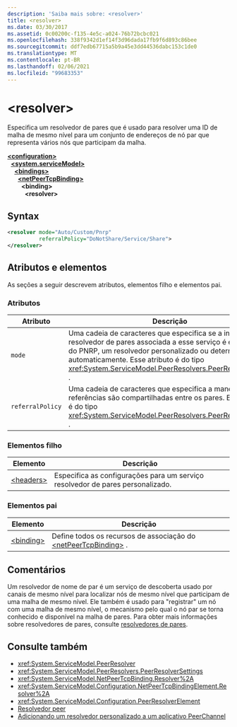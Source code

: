 ```yaml
---
description: 'Saiba mais sobre: <resolver>'
title: <resolver>
ms.date: 03/30/2017
ms.assetid: 0c00200c-f135-4e5c-a024-76b72bcbc021
ms.openlocfilehash: 338f9342d1ef14f3d96dada17fb9f6d893c86bee
ms.sourcegitcommit: ddf7edb67715a5b9a45e3dd44536dabc153c1de0
ms.translationtype: MT
ms.contentlocale: pt-BR
ms.lasthandoff: 02/06/2021
ms.locfileid: "99683353"
---
```

# \<resolver>

Especifica um resolvedor de pares que é usado para resolver uma ID de malha de mesmo nível para um conjunto de endereços de nó par que representa vários nós que participam da malha.  
  
[**\<configuration>**](../configuration-element.md)\
&nbsp;&nbsp;[**\<system.serviceModel>**](system-servicemodel.md)\
&nbsp;&nbsp;&nbsp;&nbsp;[**\<bindings>**](bindings.md)\
&nbsp;&nbsp;&nbsp;&nbsp;&nbsp;&nbsp;[**\<netPeerTcpBinding>**](netpeertcpbinding.md)\
&nbsp;&nbsp;&nbsp;&nbsp;&nbsp;&nbsp;&nbsp;&nbsp;**\<binding>**\
&nbsp;&nbsp;&nbsp;&nbsp;&nbsp;&nbsp;&nbsp;&nbsp;&nbsp;&nbsp;**\<resolver>**  
  
## <a name="syntax"></a>Syntax  
  
```xml  
<resolver mode="Auto/Custom/Pnrp"
          referralPolicy="DoNotShare/Service/Share">
</resolver>
```  
  
## <a name="attributes-and-elements"></a>Atributos e elementos  

 As seções a seguir descrevem atributos, elementos filho e elementos pai.  
  
### <a name="attributes"></a>Atributos  
  
|Atributo|Descrição|  
|---------------|-----------------|  
|`mode`|Uma cadeia de caracteres que especifica se a instância do resolvedor de pares associada a esse serviço é específica do PNRP, um resolvedor personalizado ou determinado automaticamente. Esse atributo é do tipo <xref:System.ServiceModel.PeerResolvers.PeerResolverMode> .|  
|`referralPolicy`|Uma cadeia de caracteres que especifica a maneira como as referências são compartilhadas entre os pares. Esse atributo é do tipo <xref:System.ServiceModel.PeerResolvers.PeerReferralPolicy> .|  
  
### <a name="child-elements"></a>Elementos filho  
  
|Elemento|Descrição|  
|-------------|-----------------|  
|[\<headers>](headers.md)|Especifica as configurações para um serviço resolvedor de pares personalizado.|  
  
### <a name="parent-elements"></a>Elementos pai  
  
|Elemento|Descrição|  
|-------------|-----------------|  
|[\<binding>](bindings.md)|Define todos os recursos de associação do [\<netPeerTcpBinding>](netpeertcpbinding.md) .|  
  
## <a name="remarks"></a>Comentários  

 Um resolvedor de nome de par é um serviço de descoberta usado por canais de mesmo nível para localizar nós de mesmo nível que participam de uma malha de mesmo nível. Ele também é usado para "registrar" um nó com uma malha de mesmo nível, o mecanismo pelo qual o nó par se torna conhecido e disponível na malha de pares. Para obter mais informações sobre resolvedores de pares, consulte [resolvedores de pares](../../../wcf/feature-details/peer-resolvers.md).  
  
## <a name="see-also"></a>Consulte também

- <xref:System.ServiceModel.PeerResolver>
- <xref:System.ServiceModel.PeerResolvers.PeerResolverSettings>
- <xref:System.ServiceModel.NetPeerTcpBinding.Resolver%2A>
- <xref:System.ServiceModel.Configuration.NetPeerTcpBindingElement.Resolver%2A>
- <xref:System.ServiceModel.Configuration.PeerResolverElement>
- [Resolvedor peer](../../../wcf/feature-details/peer-resolvers.md)
- [Adicionando um resolvedor personalizado a um aplicativo PeerChannel](/previous-versions/ms730105(v=vs.90))
